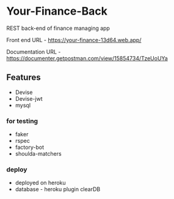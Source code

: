 # Your-Finance-Back
REST back-end of finance managing app

Front end URL - https://your-finance-13d64.web.app/

Documentation URL - https://documenter.getpostman.com/view/15854734/TzeUoUYa
## Features
* Devise
* Devise-jwt
* mysql

### for testing
* faker
* rspec
* factory-bot
* shoulda-matchers

### deploy
* deployed on heroku 
* database - heroku plugin clearDB
